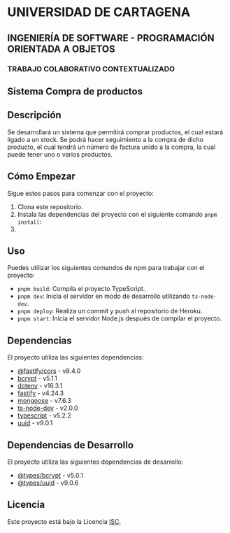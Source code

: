 # UNIVERSIDAD DE CARTAGENA
## INGENIERÍA DE SOFTWARE - PROGRAMACIÓN ORIENTADA A OBJETOS
### TRABAJO COLABORATIVO CONTEXTUALIZADO

## Sistema Compra de productos

## Descripción

Se desarrollará un sistema que permitirá comprar productos, el cual estará ligado a un stock. Se podrá hacer seguimiento a la compra de dicho producto, el cual tendrá un número de factura unido a la compra, la cual puede tener uno o varios productos.


## Cómo Empezar

Sigue estos pasos para comenzar con el proyecto:

1. Clona este repositorio.
2. Instala las dependencias del proyecto con el siguiente comando `pnpm install`: 
4. 
   


## Uso

Puedes utilizar los siguientes comandos de npm para trabajar con el proyecto:

- `pnpm build`: Compila el proyecto TypeScript.
- `pnpm dev`: Inicia el servidor en modo de desarrollo utilizando `ts-node-dev`.
- `pnpm deploy`: Realiza un commit y push al repositorio de Heroku.
- `pnpm start`: Inicia el servidor Node.js después de compilar el proyecto.

## Dependencias

El proyecto utiliza las siguientes dependencias:

- [@fastify/cors](https://www.npmjs.com/package/@fastify/cors) - v8.4.0
- [bcrypt](https://www.npmjs.com/package/bcrypt) - v5.1.1
- [dotenv](https://www.npmjs.com/package/dotenv) - v16.3.1
- [fastify](https://www.npmjs.com/package/fastify) - v4.24.3
- [mongoose](https://www.npmjs.com/package/mongoose) - v7.6.3
- [ts-node-dev](https://www.npmjs.com/package/ts-node-dev) - v2.0.0
- [typescript](https://www.npmjs.com/package/typescript) - v5.2.2
- [uuid](https://www.npmjs.com/package/uuid) - v9.0.1

## Dependencias de Desarrollo

El proyecto utiliza las siguientes dependencias de desarrollo:

- [@types/bcrypt](https://www.npmjs.com/package/@types/bcrypt) - v5.0.1
- [@types/uuid](https://www.npmjs.com/package/@types/uuid) - v9.0.6

## Licencia

Este proyecto está bajo la Licencia [ISC](LICENSE).
